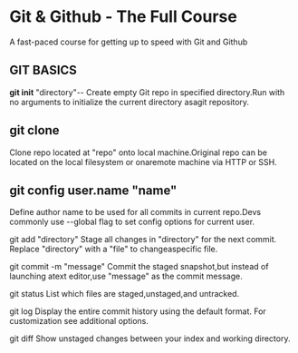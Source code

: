 # Git & Github - The Full Course

A fast-paced course for getting up to speed with Git and Github

## GIT BASICS

**git init**
"directory"--
Create empty Git repo in specified directory.Run with no
arguments to initialize the current directory asagit repository.

## **git clone <repo>**

Clone repo located at "repo" onto local machine.Original repo can be
located on the local filesystem or onaremote machine via HTTP or SSH.

**git config**
user.name "name"
--
Define author name to be used for all commits in current repo.Devs
commonly use --global flag to set config options for current user.

git add
"directory"
Stage all changes in "directory" for the next commit.
Replace "directory" with a "file" to changeaspecific file.

git commit -m
"message"
Commit the staged snapshot,but instead of launching
atext editor,use "message" as the commit message.

git status
List which files are staged,unstaged,and untracked.

git log
Display the entire commit history using the default format.
For customization see additional options.

git diff
Show unstaged changes between your index and
working directory.
